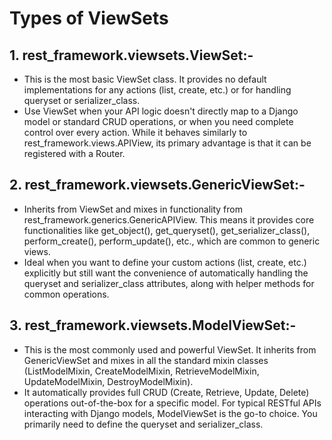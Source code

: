 # Types of ViewSets
## 1. rest_framework.viewsets.ViewSet:-
* This is the most basic ViewSet class. It provides no default implementations for any actions (list, create, etc.) or for handling queryset or serializer_class.
* Use ViewSet when your API logic doesn't directly map to a Django model or standard CRUD operations, or when you need complete control over every action. While it behaves similarly to rest_framework.views.APIView, its primary advantage is that it can be registered with a Router.

## 2. rest_framework.viewsets.GenericViewSet:-
* Inherits from ViewSet and mixes in functionality from rest_framework.generics.GenericAPIView. This means it provides core functionalities like get_object(), get_queryset(), get_serializer_class(), perform_create(), perform_update(), etc., which are common to generic views.
* Ideal when you want to define your custom actions (list, create, etc.) explicitly but still want the convenience of automatically handling the queryset and serializer_class attributes, along with helper methods for common operations.

## 3. rest_framework.viewsets.ModelViewSet:-
* This is the most commonly used and powerful ViewSet. It inherits from GenericViewSet and mixes in all the standard mixin classes (ListModelMixin, CreateModelMixin, RetrieveModelMixin, UpdateModelMixin, DestroyModelMixin).
* It automatically provides full CRUD (Create, Retrieve, Update, Delete) operations out-of-the-box for a specific model. For typical RESTful APIs interacting with Django models, ModelViewSet is the go-to choice. You primarily need to define the queryset and serializer_class.
